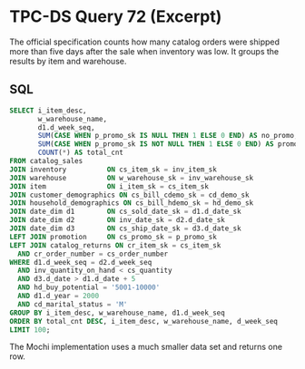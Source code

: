 # TPC-DS Query 72 (Excerpt)

The official specification counts how many catalog orders were shipped more than
five days after the sale when inventory was low. It groups the results by item
and warehouse.

## SQL
```sql
SELECT i_item_desc,
       w_warehouse_name,
       d1.d_week_seq,
       SUM(CASE WHEN p_promo_sk IS NULL THEN 1 ELSE 0 END) AS no_promo,
       SUM(CASE WHEN p_promo_sk IS NOT NULL THEN 1 ELSE 0 END) AS promo,
       COUNT(*) AS total_cnt
FROM catalog_sales
JOIN inventory          ON cs_item_sk = inv_item_sk
JOIN warehouse          ON w_warehouse_sk = inv_warehouse_sk
JOIN item               ON i_item_sk = cs_item_sk
JOIN customer_demographics ON cs_bill_cdemo_sk = cd_demo_sk
JOIN household_demographics ON cs_bill_hdemo_sk = hd_demo_sk
JOIN date_dim d1        ON cs_sold_date_sk = d1.d_date_sk
JOIN date_dim d2        ON inv_date_sk = d2.d_date_sk
JOIN date_dim d3        ON cs_ship_date_sk = d3.d_date_sk
LEFT JOIN promotion     ON cs_promo_sk = p_promo_sk
LEFT JOIN catalog_returns ON cr_item_sk = cs_item_sk
  AND cr_order_number = cs_order_number
WHERE d1.d_week_seq = d2.d_week_seq
  AND inv_quantity_on_hand < cs_quantity
  AND d3.d_date > d1.d_date + 5
  AND hd_buy_potential = '5001-10000'
  AND d1.d_year = 2000
  AND cd_marital_status = 'M'
GROUP BY i_item_desc, w_warehouse_name, d1.d_week_seq
ORDER BY total_cnt DESC, i_item_desc, w_warehouse_name, d_week_seq
LIMIT 100;
```

The Mochi implementation uses a much smaller data set and returns one row.
